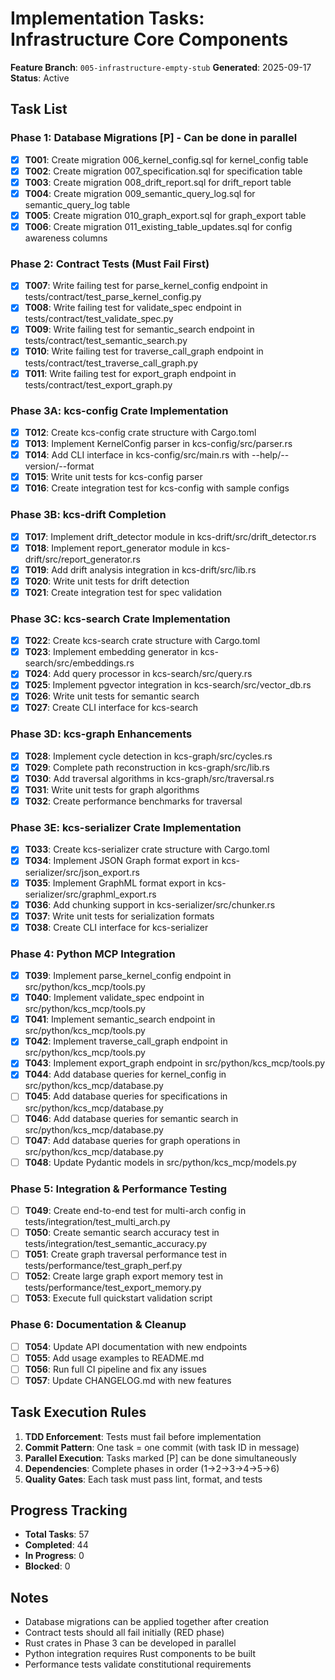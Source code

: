 # Implementation Tasks: Infrastructure Core Components

**Feature Branch**: `005-infrastructure-empty-stub`
**Generated**: 2025-09-17
**Status**: Active

## Task List

### Phase 1: Database Migrations [P] - Can be done in parallel

- [x] **T001**: Create migration 006_kernel_config.sql for kernel_config table
- [x] **T002**: Create migration 007_specification.sql for specification table
- [x] **T003**: Create migration 008_drift_report.sql for drift_report table
- [x] **T004**: Create migration 009_semantic_query_log.sql for semantic_query_log table
- [x] **T005**: Create migration 010_graph_export.sql for graph_export table
- [x] **T006**: Create migration 011_existing_table_updates.sql for config awareness columns

### Phase 2: Contract Tests (Must Fail First)

- [x] **T007**: Write failing test for parse_kernel_config endpoint in tests/contract/test_parse_kernel_config.py
- [x] **T008**: Write failing test for validate_spec endpoint in tests/contract/test_validate_spec.py
- [x] **T009**: Write failing test for semantic_search endpoint in tests/contract/test_semantic_search.py
- [x] **T010**: Write failing test for traverse_call_graph endpoint in tests/contract/test_traverse_call_graph.py
- [x] **T011**: Write failing test for export_graph endpoint in tests/contract/test_export_graph.py

### Phase 3A: kcs-config Crate Implementation

- [x] **T012**: Create kcs-config crate structure with Cargo.toml
- [x] **T013**: Implement KernelConfig parser in kcs-config/src/parser.rs
- [x] **T014**: Add CLI interface in kcs-config/src/main.rs with --help/--version/--format
- [x] **T015**: Write unit tests for kcs-config parser
- [x] **T016**: Create integration test for kcs-config with sample configs

### Phase 3B: kcs-drift Completion

- [x] **T017**: Implement drift_detector module in kcs-drift/src/drift_detector.rs
- [x] **T018**: Implement report_generator module in kcs-drift/src/report_generator.rs
- [x] **T019**: Add drift analysis integration in kcs-drift/src/lib.rs
- [x] **T020**: Write unit tests for drift detection
- [x] **T021**: Create integration test for spec validation

### Phase 3C: kcs-search Crate Implementation

- [x] **T022**: Create kcs-search crate structure with Cargo.toml
- [x] **T023**: Implement embedding generator in kcs-search/src/embeddings.rs
- [x] **T024**: Add query processor in kcs-search/src/query.rs
- [x] **T025**: Implement pgvector integration in kcs-search/src/vector_db.rs
- [x] **T026**: Write unit tests for semantic search
- [x] **T027**: Create CLI interface for kcs-search

### Phase 3D: kcs-graph Enhancements

- [x] **T028**: Implement cycle detection in kcs-graph/src/cycles.rs
- [x] **T029**: Complete path reconstruction in kcs-graph/src/lib.rs
- [x] **T030**: Add traversal algorithms in kcs-graph/src/traversal.rs
- [x] **T031**: Write unit tests for graph algorithms
- [x] **T032**: Create performance benchmarks for traversal

### Phase 3E: kcs-serializer Crate Implementation

- [x] **T033**: Create kcs-serializer crate structure with Cargo.toml
- [x] **T034**: Implement JSON Graph format export in kcs-serializer/src/json_export.rs
- [x] **T035**: Implement GraphML format export in kcs-serializer/src/graphml_export.rs
- [x] **T036**: Add chunking support in kcs-serializer/src/chunker.rs
- [x] **T037**: Write unit tests for serialization formats
- [x] **T038**: Create CLI interface for kcs-serializer

### Phase 4: Python MCP Integration

- [x] **T039**: Implement parse_kernel_config endpoint in src/python/kcs_mcp/tools.py
- [x] **T040**: Implement validate_spec endpoint in src/python/kcs_mcp/tools.py
- [x] **T041**: Implement semantic_search endpoint in src/python/kcs_mcp/tools.py
- [x] **T042**: Implement traverse_call_graph endpoint in src/python/kcs_mcp/tools.py
- [x] **T043**: Implement export_graph endpoint in src/python/kcs_mcp/tools.py
- [x] **T044**: Add database queries for kernel_config in src/python/kcs_mcp/database.py
- [ ] **T045**: Add database queries for specifications in src/python/kcs_mcp/database.py
- [ ] **T046**: Add database queries for semantic search in src/python/kcs_mcp/database.py
- [ ] **T047**: Add database queries for graph operations in src/python/kcs_mcp/database.py
- [ ] **T048**: Update Pydantic models in src/python/kcs_mcp/models.py

### Phase 5: Integration & Performance Testing

- [ ] **T049**: Create end-to-end test for multi-arch config in tests/integration/test_multi_arch.py
- [ ] **T050**: Create semantic search accuracy test in tests/integration/test_semantic_accuracy.py
- [ ] **T051**: Create graph traversal performance test in tests/performance/test_graph_perf.py
- [ ] **T052**: Create large graph export memory test in tests/performance/test_export_memory.py
- [ ] **T053**: Execute full quickstart validation script

### Phase 6: Documentation & Cleanup

- [ ] **T054**: Update API documentation with new endpoints
- [ ] **T055**: Add usage examples to README.md
- [ ] **T056**: Run full CI pipeline and fix any issues
- [ ] **T057**: Update CHANGELOG.md with new features

## Task Execution Rules

1. **TDD Enforcement**: Tests must fail before implementation
2. **Commit Pattern**: One task = one commit (with task ID in message)
3. **Parallel Execution**: Tasks marked [P] can be done simultaneously
4. **Dependencies**: Complete phases in order (1→2→3→4→5→6)
5. **Quality Gates**: Each task must pass lint, format, and tests

## Progress Tracking

- **Total Tasks**: 57
- **Completed**: 44
- **In Progress**: 0
- **Blocked**: 0

## Notes

- Database migrations can be applied together after creation
- Contract tests should all fail initially (RED phase)
- Rust crates in Phase 3 can be developed in parallel
- Python integration requires Rust components to be built
- Performance tests validate constitutional requirements
